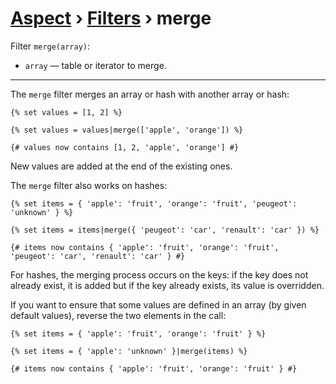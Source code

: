 [Aspect](./../../readme.md) › [Filters](./../filters.md) › merge
==============

<!-- {% raw %} -->

Filter `merge(array)`:
* `array` — table or iterator to merge. 

---

The `merge` filter merges an array or hash with another array or hash:

```twig
{% set values = [1, 2] %}

{% set values = values|merge(['apple', 'orange']) %}

{# values now contains [1, 2, 'apple', 'orange'] #}
```

New values are added at the end of the existing ones.

The `merge` filter also works on hashes:

```twig
{% set items = { 'apple': 'fruit', 'orange': 'fruit', 'peugeot': 'unknown' } %}

{% set items = items|merge({ 'peugeot': 'car', 'renault': 'car' }) %}

{# items now contains { 'apple': 'fruit', 'orange': 'fruit', 'peugeot': 'car', 'renault': 'car' } #}
```

For hashes, the merging process occurs on the keys: if the key does not already exist, it is added but if the key already exists, its value is overridden.

If you want to ensure that some values are defined in an array (by given default values), reverse the two elements in the call:

```twig
{% set items = { 'apple': 'fruit', 'orange': 'fruit' } %}

{% set items = { 'apple': 'unknown' }|merge(items) %}

{# items now contains { 'apple': 'fruit', 'orange': 'fruit' } #}
```

<!-- {% endraw %} -->